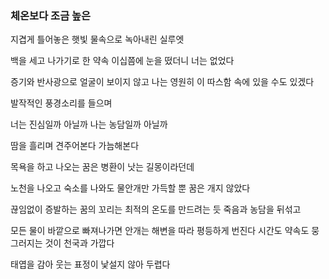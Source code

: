 ### 체온보다 조금 높은 


지겹게 틀어놓은 햇빛
물속으로 녹아내린 실루엣

백을 세고 나가기로 한 약속
이십쯤에 눈을 떴더니 너는 없었다

증기와 반사광으로 얼굴이 보이지 않고
나는 영원히 이 따스함 속에 있을 수도 있겠다

발작적인 풍경소리를 들으며

너는 진심일까 아닐까
나는 농담일까 아닐까

땀을 흘리며 견주어본다
가늠해본다

목욕을 하고 나오는 꿈은
병환이 낫는 길몽이라던데

노천을 나오고 숙소를 나와도
물안개만 가득할 뿐 꿈은 개지 않았다

끊임없이 증발하는 꿈의 꼬리는
최적의 온도를 만드려는 듯
죽음과 농담을 뒤섞고 

모든 물이 바깥으로 빠져나가면
안개는 해변을 따라 평등하게 번진다
시간도 약속도 뭉그러지는 것이 천국과 가깝다

태엽을 감아 웃는 표정이 낯설지 않아 두렵다
